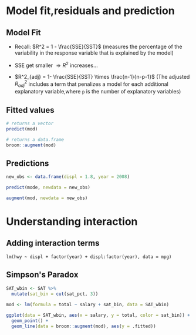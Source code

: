 # Model fit,residuals and prediction

## Model Fit

* Recall: $R^2 = 1 - \frac{SSE}{SST}$ (measures the percentage of the variability in the response variable that is explained by the model)
* SSE get smaller $\Rightarrow R^2$ increases...

* $R^2_{adj} = 1- \frac{SSE}{SST} \times \frac{n-1}{n-p-1}$ (The adjusted $R^2_{adj}$ includes a term that penalizes a model for each additional explanatory variable,where `p` is the number of explanatory variables)

## Fitted values

```r
# returns a vector
predict(mod)

# returns a data.frame
broom::augment(mod)
```

## Predictions

```r
new_obs <- data.frame(displ = 1.8, year = 2008)

predict(mode, newdata = new_obs)

augment(mod, newdata = new_obs)
```

# Understanding interaction

## Adding interaction terms

`lm(hwy ~ displ + factor(year) + displ:factor(year), data = mpg)`

## Simpson's Paradox

```r
SAT_wbin <- SAT %>%
  mutate(sat_bin = cut(sat_pct, 3))
  
mod <- lm(formula = total ~ salary + sat_bin, data = SAT_wbin)

ggplot(data = SAT_wbin, aes(x = salary, y = total, color = sat_bin)) + 
  geom_point() + 
  geom_line(data = broom::augment(mod), aes(y = .fitted))
```